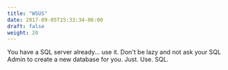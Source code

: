 ```yaml
---
title: "WSUS"
date: 2017-09-05T15:33:34-06:00
draft: false
weight: 20
---
```

You have a SQL server already... use it. Don't be lazy and not ask your SQL Admin to create a new database for you. Just. Use. SQL.
